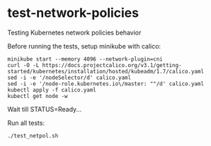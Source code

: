 # test-network-policies
Testing Kubernetes network policies behavior

Before running the tests, setup minikube with calico:
```
minikube start --memory 4096 --network-plugin=cni
curl -O -L https://docs.projectcalico.org/v3.1/getting-started/kubernetes/installation/hosted/kubeadm/1.7/calico.yaml
sed -i -e '/nodeSelector/d' calico.yaml
sed -i -e '/node-role.kubernetes.io\/master: ""/d' calico.yaml
kubectl apply -f calico.yaml
kubectl get node -w
```
Wait till STATUS=Ready...

Run all tests:
```
./test_netpol.sh
```
